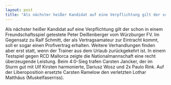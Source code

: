 ```yaml
---
layout: post
title: "Als nächster heißer Kandidat auf eine Verpflichtung gilt der schon in einem Freundschaftsspiel getestete Peter Deißenberger vom Würzburger FV."
---
```


Als nächster heißer Kandidat auf eine Verpflichtung gilt der schon in einem Freundschaftsspiel getestete Peter Deißenberger vom Würzburger FV. Im Gegensatz zu Ralf Schmitt, der als Vertragsamateur zur Eintracht kommt, soll er sogar einen Profivertrag erhalten. Weitere Verhandlungen finden aber erst statt, wenn der Trainer aus dem Urlaub zurückgekehrt ist. In einem Testspiel gegen RCD Mallorca zeigte die Nationalmannschaft eine recht überzeugende Leistung. Beim 4:0-Sieg trafen Carsten Jancker, der im Sturm gut mit Ulf Kirsten harmonierte, Dariusz Wosz und 2x Paulo Rink. Auf der Liberoposition ersetzte Carsten Ramelow den verletzten Lothar Matthäus (Muskelfaserriss).
